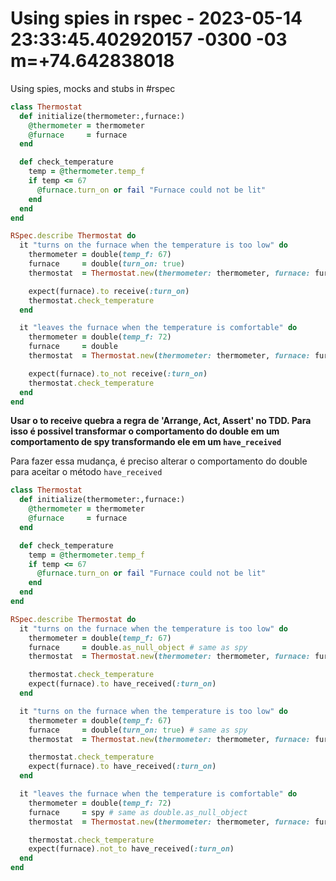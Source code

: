 # Using spies in rspec - 2023-05-14 23:33:45.402920157 -0300 -03 m=+74.642838018

Using spies, mocks and stubs in #rspec

```ruby
class Thermostat
  def initialize(thermometer:,furnace:)
    @thermometer = thermometer
    @furnace     = furnace
  end

  def check_temperature
    temp = @thermometer.temp_f
    if temp <= 67
      @furnace.turn_on or fail "Furnace could not be lit"
    end
  end
end

RSpec.describe Thermostat do
  it "turns on the furnace when the temperature is too low" do
    thermometer = double(temp_f: 67)
    furnace     = double(turn_on: true)
    thermostat  = Thermostat.new(thermometer: thermometer, furnace: furnace)

    expect(furnace).to receive(:turn_on)
    thermostat.check_temperature
  end

  it "leaves the furnace when the temperature is comfortable" do
    thermometer = double(temp_f: 72)
    furnace     = double
    thermostat  = Thermostat.new(thermometer: thermometer, furnace: furnace)

    expect(furnace).to_not receive(:turn_on)
    thermostat.check_temperature
  end
end
```

**Usar o to receive quebra a regra de 'Arrange, Act, Assert' no TDD. Para isso é possivel transformar o comportamento do double em um comportamento de spy transformando ele em um `have_received`**

Para fazer essa mudança, é preciso alterar o comportamento do double para aceitar o método `have_received`

```ruby
class Thermostat
  def initialize(thermometer:,furnace:)
    @thermometer = thermometer
    @furnace     = furnace
  end

  def check_temperature
    temp = @thermometer.temp_f
    if temp <= 67
      @furnace.turn_on or fail "Furnace could not be lit"
    end
  end
end

RSpec.describe Thermostat do
  it "turns on the furnace when the temperature is too low" do
    thermometer = double(temp_f: 67)
    furnace     = double.as_null_object # same as spy
    thermostat  = Thermostat.new(thermometer: thermometer, furnace: furnace)

    thermostat.check_temperature
    expect(furnace).to have_received(:turn_on)
  end

  it "turns on the furnace when the temperature is too low" do
    thermometer = double(temp_f: 67)
    furnace     = double(turn_on: true) # same as spy
    thermostat  = Thermostat.new(thermometer: thermometer, furnace: furnace)

    thermostat.check_temperature
    expect(furnace).to have_received(:turn_on)
  end

  it "leaves the furnace when the temperature is comfortable" do
    thermometer = double(temp_f: 72)
    furnace     = spy # same as double.as_null_object
    thermostat  = Thermostat.new(thermometer: thermometer, furnace: furnace)

    thermostat.check_temperature
    expect(furnace).not_to have_received(:turn_on)
  end
end
```



